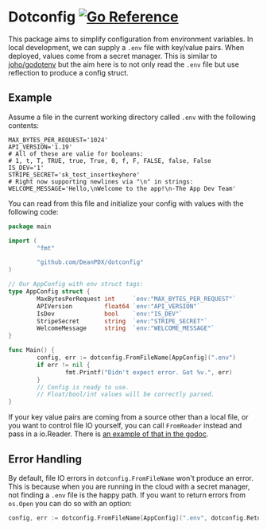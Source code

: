 # Dotconfig [![Go Reference](https://pkg.go.dev/badge/github.com/DeanPDX/dotconfig.svg)](https://pkg.go.dev/github.com/DeanPDX/dotconfig)
This package aims to simplify configuration from environment variables. In local development, we can supply a `.env` file with key/value pairs. When deployed, values come from a secret manager. This is similar to [joho/godotenv](https://github.com/joho/godotenv) but the aim here is to not only read the `.env` file but use reflection to produce a config struct.

## Example
Assume a file in the current working directory called `.env` with the following contents:

```shell
MAX_BYTES_PER_REQUEST='1024'
API_VERSION='1.19'
# All of these are valie for booleans:
# 1, t, T, TRUE, true, True, 0, f, F, FALSE, false, False
IS_DEV='1'
STRIPE_SECRET='sk_test_insertkeyhere'
# Right now supporting newlines via "\n" in strings:
WELCOME_MESSAGE='Hello,\nWelcome to the app!\n-The App Dev Team'
```

You can read from this file and initialize your config with values with the following code:

```go
package main

import (
        "fmt"

        "github.com/DeanPDX/dotconfig"
)

// Our AppConfig with env struct tags:
type AppConfig struct {
        MaxBytesPerRequest int     `env:"MAX_BYTES_PER_REQUEST"`
        APIVersion         float64 `env:"API_VERSION"`
        IsDev              bool    `env:"IS_DEV"`
        StripeSecret       string  `env:"STRIPE_SECRET"`
        WelcomeMessage     string  `env:"WELCOME_MESSAGE"`
}

func Main() {
        config, err := dotconfig.FromFileName[AppConfig](".env")
        if err != nil {
                fmt.Printf("Didn't expect error. Got %v.", err)
        }
        // Config is ready to use.
        // Float/bool/int values will be correctly parsed.
}
```

If your key value pairs are coming from a source other than a local file, or you want to control file IO yourself, you can call `FromReader` instead and pass in a io.Reader. There is [an example of that in the godoc](https://pkg.go.dev/github.com/DeanPDX/dotconfig#example-FromReader).

## Error Handling
By default, file IO errors in `dotconfig.FromFileName` won't produce an error. This is because when you are running in the cloud with a secret manager, not finding a `.env` file is the happy path. If you want to return errors from `os.Open` you can do so with an option:

```go
config, err := dotconfig.FromFileName[AppConfig](".env", dotconfig.ReturnFileErrors)
```